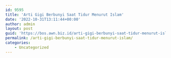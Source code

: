 ```yaml
---
id: 9595
title: 'Arti Gigi Berbunyi Saat Tidur Menurut Islam'
date: '2022-10-31T13:11:44+00:00'
author: admin
layout: post
guid: 'https://bos.awn.biz.id/arti-gigi-berbunyi-saat-tidur-menurut-islam/'
permalink: /arti-gigi-berbunyi-saat-tidur-menurut-islam/
categories:
    - Uncategorized
---
```


